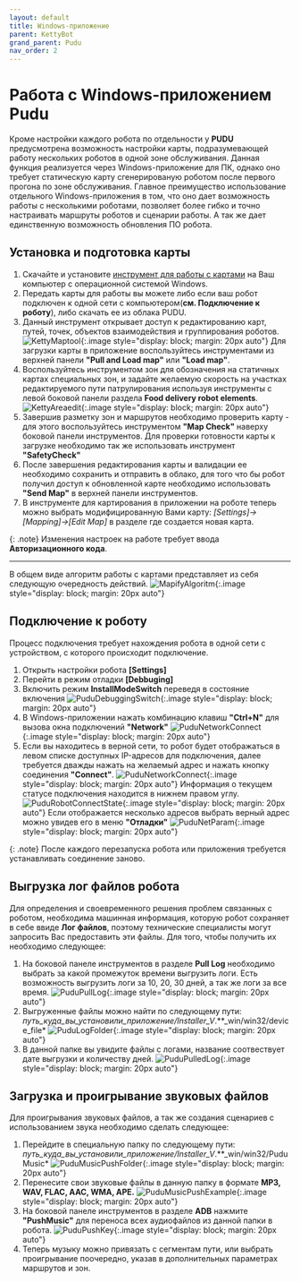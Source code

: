 ```yaml
---
layout: default
title: Windows-приложение
parent: KettyBot
grand_parent: Pudu
nav_order: 2
---
```


# Работа с Windows-приложением Pudu
Кроме настройки каждого робота по отдельности у **PUDU** предусмотрена возможность настройки карты, подразумевающей работу нескольких роботов в одной зоне обслуживания. Данная функция реализуется через Windows-приложение для ПК, однако оно требует статическую карту сгенерированую роботом после первого прогона по зоне обслуживания.
Главное преимущество использование отдельного Windows-приложения в том, что оно дает возможность работы с несколькими роботами, позволяет более гибко и точно настраивать маршруты роботов и сценарии работы. А так же дает единственную возможность обновления ПО робота.

## Установка и подготовка карты

1. Скачайте и установите [инструмент для работы с картами](https://drive.google.com/file/d/19j2bC97eX-4JQcutR7iZ3ihO7hQ9vYTp/view?usp=sharing) на Ваш компьютер с операционной системой Windows.
2. Передать карты для работы вы можете либо если ваш робот подключен к одной сети с компьютером(**см. Подключение к роботу**), либо скачать ее из облака PUDU.
3. Данный инструмент открывает доступ к редактированию карт, путей, точек, объектов взаимодействия и группирования роботов.
![KettyMaptool](/assets/images/Ketty_MapTool.png){:.image style="display: block; margin: 20px auto"}
Для загрузки карты в приложение воспользуйтесь инструментами из верхней панели **"Pull and Load map"** или **"Load map"**.
4. Воспользуйтесь инструментом зон для обозначения на статичных картах специальных зон, и задайте желаемую скорость на участках редактируемого пути патрулирования используя инструменты с левой боковой панели раздела **Food delivery robot elements**.
![KettyAreaedit](/assets/images/Ketty_Area.png){:.image style="display: block; margin: 20px auto"}
5. Завершив разметку зон и маршрутов необходимо проверить карту - для этого воспользуйтесь инструментом **"Map Check"** наверху боковой панели инструментов.
Для проверки готовности карты к загрузке необходимо так же использовать инструмент **"SafetyCheck"**
6. После завершения редактирования карты и валидации ее необходимо сохранить и отправить в облако, для того что бы робот получил доступ к обновленной карте необходимо использовать **"Send Map"** в верхней панели инструментов.
7. В инструменте для картирования в приложении на роботе теперь можно выбрать модифицированную Вами карту: *[Settings]->[Mapping]->[Edit Map]* в разделе где создается новая карта.

{: .note}
Изменения настроек на работе требует ввода **Авторизационного кода**.

***

В общем виде алгоритм работы с картами представляет из себя следующую очередность действий.
![MapifyAlgoritm](/assets/images/Ketty_algo.png){:.image style="display: block; margin: 20px auto"}

## Подключение к роботу

Процесс подключения требует нахождения робота в одной сети с устройством, с которого происходит подключение.

1. Открыть настройки робота **[Settings]**
2. Перейти в режим отладки **[Debbuging]**
3. Включить режим **InstallModeSwitch** переведя в состояние включения
![PuduDebuggingSwitch](/assets/images/Pudu_debug_switch.png){:.image style="display: block; margin: 20px auto"}
4. В Windows-приложении нажать комбинацию клавиш **"Ctrl+N"** для вызова окна подключений **"Network"**
![PuduNetworkConnect](/assets/images/Pudu_connect_select.png){:.image style="display: block; margin: 20px auto"}
5. Если вы находитесь в верной сети, то робот будет отображаться в левом списке доступных IP-адресов для подключения, далее требуется дважды нажать на желаемый адрес и нажать кнопку соединения **"Connect"**.
![PuduNetworkConnect](/assets/images/Pudu_robot_connect.png){:.image style="display: block; margin: 20px auto"}
Информация о текущем статусе подключения находится в нижнем правом углу.
![PuduRobotConnectState](/assets/images/Pudu_connect_status.png){:.image style="display: block; margin: 20px auto"}
Если отображается несколько адресов выбрать верный адрес можно увидев его в меню **"Отладки"**
![PuduNetParam](/assets/images/Pudu_net_param.png){:.image style="display: block; margin: 20px auto"}


{: .note}
После каждого перезапуска робота или приложения требуется устанавливать соединение заново.

## Выгрузка лог файлов робота

Для определения и своевременного решения проблем связанных с роботом, необходима машинная информация, которую робот сохраняет в себе ввиде **Лог файлов**, поэтому технические специалисты могут запросить Вас предоставить эти файлы. Для того, чтобы получить их необходимо следующее:

1. На боковой панеле инструментов в разделе **Pull Log** необходимо выбрать за какой промежуток времени выгрузить логи. Есть возможность выгрузить логи за 10, 20, 30 дней, а так же логи за все время.
![PuduPullLog](/assets/images/Pudu_pull_log.png){:.image style="display: block; margin: 20px auto"}
2. Выгруженные файлы можно найти по следующему пути: *путь_куда_вы_установили_приложение/Installer_V*.**_win/win32/device_file*
![PuduLogFolder](/assets/images/Pudu_log_folder.png){:.image style="display: block; margin: 20px auto"}
3. В данной папке вы увидите файлы с логами, название соотвествует дате выгрузки и количеству дней.
![PuduPulledLog](/assets/images/Pudu_pulled_log.png){:.image style="display: block; margin: 20px auto"}

## Загрузка и проигрывание звуковых файлов

Для проигрывания звуковых файлов, а так же создания сценариев с использованием звука необходимо сделать следующее:

1. Перейдите в специальную папку по следующему пути: *путь_куда_вы_установили_приложение/Installer_V*.**_win/win32/PuduMusic*
![PuduMusicPushFolder](/assets/images/Pudu_music_push_folder.png){:.image style="display: block; margin: 20px auto"}
2. Перенесите свои звуковые файлы в данную папку в формате **MP3, WAV, FLAC, AAC, WMA, APE.**
![PuduMusicPushExample](/assets/images/Pudu_music_push_example.png){:.image style="display: block; margin: 20px auto"}
3. На боковой панеле инструментов в разделе **ADB** нажмите **"PushMusic"** для переноса всех аудиофайлов из данной папки в робота.
![PuduPushKey](/assets/images/Pudu_music_push_key.png){:.image style="display: block; margin: 20px auto"}
4. Теперь музыку можно привязать с сегментам пути, или выбрать проигрывание поочередно, указав в дополнительных параметрах маршрутов и зон.

